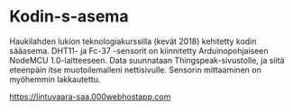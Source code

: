 # Kodin-s-asema
Haukilahden lukion teknologiakurssilla (kevät 2018) kehitetty kodin sääasema. DHT11- ja Fc-37 -sensorit on kiinnitetty Arduinopohjaiseen NodeMCU 1.0-laitteeseen. Data suunnataan Thingspeak-sivustolle, ja siitä eteenpäin itse muotoilemalleni nettisivulle. Sensorin mittaaminen on myöhemmin lakkautettu.

https://lintuvaara-saa.000webhostapp.com
